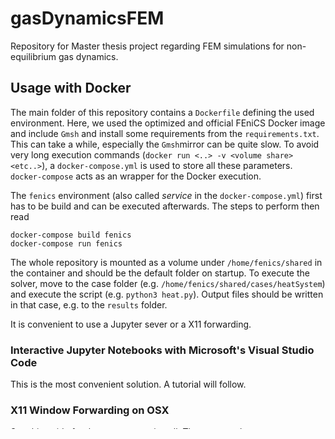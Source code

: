 # gasDynamicsFEM

Repository for Master thesis project regarding FEM simulations for non-equilibrium gas dynamics.

## Usage with Docker

The main folder of this repository contains a `Dockerfile` defining the used environment. Here, we used the optimized and official FEniCS Docker image and include `Gmsh` and install some requirements from the `requirements.txt`. This can take a while, especially the `Gmsh`mirror can be quite slow. To avoid very long execution commands (`docker run <..> -v <volume share> <etc..>`), a `docker-compose.yml` is used to store all these parameters. `docker-compose` acts as an wrapper for the Docker execution.

The `fenics` environment (also called *service* in the `docker-compose.yml`) first has to be build and can be executed afterwards. The steps to perform then read

```
docker-compose build fenics
docker-compose run fenics
```

The whole repository is mounted as a volume under `/home/fenics/shared` in the container and should be the default folder on startup. To execute the solver, move to the case folder (e.g. `/home/fenics/shared/cases/heatSystem`) and execute the script (e.g. `python3 heat.py`). Output files should be written in that case, e.g. to the `results` folder.

It is convenient to use a Jupyter sever or a X11 forwarding.

### Interactive Jupyter Notebooks with Microsoft's Visual Studio Code

This is the most convenient solution. A tutorial will follow.

### X11 Window Forwarding on OSX

See [this guide](http://joshuamccall.com/articles/docker.html) for the programs to install. Then source the `open-macos-gui-tunnel.sh` with `. open-macos-gui-tunnel`. Afterwards, start the container and run the `change-matplotbib-backend-tkagg.sh` script to set the right `matplotlib`'s output.

### X11 Window Forwarding on Windows

This has to be studied.

## macOS Native FEniCS Installation

1. Install `miniconda` from [here]([here](https://conda.io/projects/conda/en/latest/user-guide/install/macos.html))
   1. If using `zsh`, add miniconda bins to PATH: `export PATH="$HOME/miniconda3/bin:$PATH"` to `~/.zshrc`
   2. Maybe, activation has to be done with executing `<path to miniconda>/bin/activate`
   3. Optional: Create separate coda environment: `conda creafenics-env`
2. Install FEniCS using conda: `conda install -c conda-forge fenics`
   1. Optional: Install `matplobib`: `conda install -c conda-forge matplotlib`
   2. Optional: Install `meshio`: `conda install -c mrossi meshio`
   3. Optional (for linting): `conda install pylint`
   4. Install mshr with `conda install -c conda-forge mshr`
   5. Fix macOS bug in matplotbib: `mkdir -p ~/.matplotlib; echo "backend: TkAgg" > ~/.matplotlib/matplotlibrc`
   6. XCode and command line developer tools msut be installed!
   7. Optional: Install Jupyter: `conda install -c anaconda jupyter`
   8. Optional: Install documentation system: `conda install -c anaconda sphinx`
   9. Optional: `conda install -c anaconda sympy`

## Docker Usage

TODO

### Docker Installing

1. Install Docker for OS, e.g. from: [here](https://hub.docker.com/editions/community/docker-ce-desktop-mac)

### FEniCS Install Using Docker [(see here)](https://fenics.readthedocs.io/projects/containers/en/latest/quickstart.html)

1. `curl -s https://get.fenicsproject.org | bash`
2. Run with `fenicsproject run`

### Tips/Bugs

- Matplotbib fails when having wrong backend on macOS
  - Fix: Add `backend: TkAgg` to `~/.matplotlib/matplotlibrc` file
- Performance in Docker is way bette, especially JIT compilation is 4x faster


### Path to use Bessel functions
C++17 functions cannpot be used. Boost functions also not per default. `Expression("boost::math::cyl_bessel_i(0,atan2(x[1], x[0]))", degree=2)` is allowed if one changes in file `/usr/local/lib/python3.6/dist-packages/dolfin/jit/jit.py`:

```
_math_header = """
// cmath functions
#include <boost/math/special_functions/bessel.hpp> // Added
%s
```
